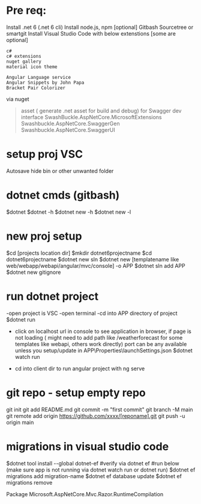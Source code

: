 # Pre req: 
Install .net 6 (.net 6 cli)
Install node.js, npm [optional]
Gitbash
Sourcetree or smartgit
Install Visual Studio Code with below extenstions [some are optional]

    c#
    c# extensions
    nuget gallery
    material icon theme

    Angular Language service
    Angular Snippets by John Papa
    Bracket Pair Colorizer

via nuget
>asset ( generate .net asset for build and debug)
> for Swagger dev interface
SwashBuckle.AspNetCore.MicrosoftExtensions 
Swashbuckle.AspNetCore.SwaggerGen  
Swashbuckle.AspNetCore.SwaggerUI  


# setup proj VSC
Autosave
hide bin or other unwanted folder

# dotnet cmds (gitbash)
$dotnet
$dotnet -h
$dotnet new -h
$dotnet new -l

# new proj setup
$cd [projects location dir]
$mkdir dotnet6projectname
$cd dotnet6projectname
$dotnet new sln
$dotnet new [templatename like web/webapp/webapi/angular/mvc/console] -o APP
$dotnet sln add APP
$dotnet new gitignore

# run dotnet project
-open project is VSC
-open terminal
-cd into APP directory of project
$dotnet run
* click on localhost url in console to see application in browser, if page is not loading ( might need to add path like /weatherforecast for some templates like webapi, others work directly) port can be any available unless you setup/update in APP\Properties\launchSettings.json
$dotnet watch run
- cd into client dir to run angular project with ng serve

# git repo - setup empty repo 
git init
git add README.md
git commit -m "first commit"
git branch -M main
git remote add origin https://github.com/xxxx/[reponame].git
git push -u origin main


# migrations in visual studio code
$dotnet tool install --global dotnet-ef
#verify via dotnet ef
#run below (make sure app is not running via dotnet watch run or dotnet run)
$dotnet ef migrations add migration-name
$dotnet ef database update
$dotnet ef migrations remove


Package Microsoft.AspNetCore.Mvc.Razor.RuntimeCompilation